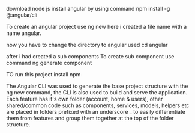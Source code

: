 download node js 
install angular by using command 
npm install -g @angular/cli

To create an angular project use ng new<file name>
  here i created a file name with a name angular.

now you have to change the directory to angular
used cd angular

after i had created a sub components
To create sub component use command 
ng generate component <componet name>
 
TO run this project install npm

The Angular CLI was used to generate the base project structure with the ng new <project name> command, the CLI is also used to build and serve the application.
  Each feature has it's own folder (account, home & users), other shared/common code such as components, services, models, helpers etc are placed in folders prefixed with an underscore _ to easily differentiate them from features and group them together at the top of the folder structure.

